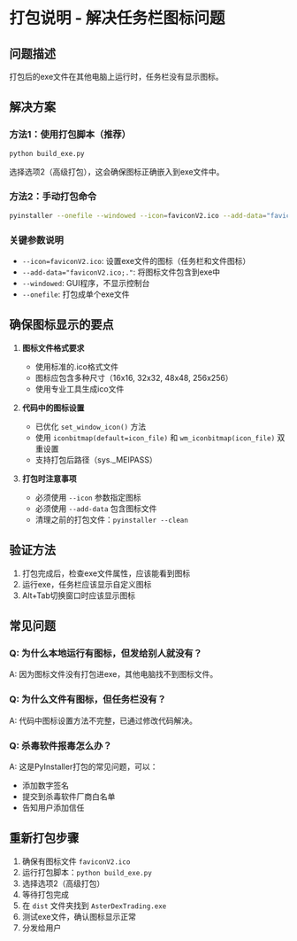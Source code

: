 # 打包说明 - 解决任务栏图标问题

## 问题描述
打包后的exe文件在其他电脑上运行时，任务栏没有显示图标。

## 解决方案

### 方法1：使用打包脚本（推荐）

```bash
python build_exe.py
```

选择选项2（高级打包），这会确保图标正确嵌入到exe文件中。

### 方法2：手动打包命令

```bash
pyinstaller --onefile --windowed --icon=faviconV2.ico --add-data="faviconV2.ico;." --add-data="faviconV2.png;." --add-data="icon.ico;." --name=AsterDexTrading aster_trading_gui_bootstrap.py
```

### 关键参数说明

- `--icon=faviconV2.ico`: 设置exe文件的图标（任务栏和文件图标）
- `--add-data="faviconV2.ico;."`: 将图标文件包含到exe中
- `--windowed`: GUI程序，不显示控制台
- `--onefile`: 打包成单个exe文件

## 确保图标显示的要点

1. **图标文件格式要求**
   - 使用标准的.ico格式文件
   - 图标应包含多种尺寸（16x16, 32x32, 48x48, 256x256）
   - 使用专业工具生成ico文件

2. **代码中的图标设置**
   - 已优化 `set_window_icon()` 方法
   - 使用 `iconbitmap(default=icon_file)` 和 `wm_iconbitmap(icon_file)` 双重设置
   - 支持打包后路径（sys._MEIPASS）

3. **打包时注意事项**
   - 必须使用 `--icon` 参数指定图标
   - 必须使用 `--add-data` 包含图标文件
   - 清理之前的打包文件：`pyinstaller --clean`

## 验证方法

1. 打包完成后，检查exe文件属性，应该能看到图标
2. 运行exe，任务栏应该显示自定义图标
3. Alt+Tab切换窗口时应该显示图标

## 常见问题

### Q: 为什么本地运行有图标，但发给别人就没有？
A: 因为图标文件没有打包进exe，其他电脑找不到图标文件。

### Q: 为什么文件有图标，但任务栏没有？
A: 代码中图标设置方法不完整，已通过修改代码解决。

### Q: 杀毒软件报毒怎么办？
A: 这是PyInstaller打包的常见问题，可以：
- 添加数字签名
- 提交到杀毒软件厂商白名单
- 告知用户添加信任

## 重新打包步骤

1. 确保有图标文件 `faviconV2.ico`
2. 运行打包脚本：`python build_exe.py`
3. 选择选项2（高级打包）
4. 等待打包完成
5. 在 `dist` 文件夹找到 `AsterDexTrading.exe`
6. 测试exe文件，确认图标显示正常
7. 分发给用户